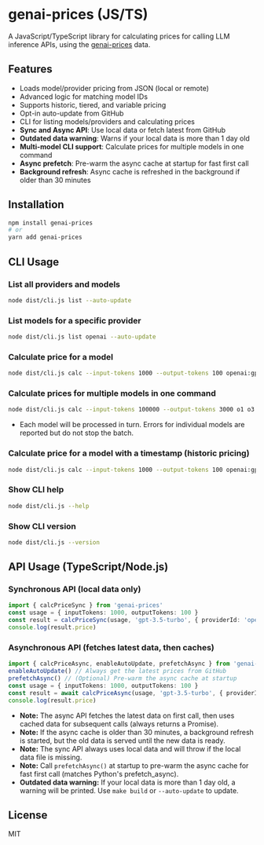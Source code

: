 # genai-prices (JS/TS)

A JavaScript/TypeScript library for calculating prices for calling LLM inference APIs, using the [genai-prices](https://github.com/pydantic/genai-prices) data.

## Features

- Loads model/provider pricing from JSON (local or remote)
- Advanced logic for matching model IDs
- Supports historic, tiered, and variable pricing
- Opt-in auto-update from GitHub
- CLI for listing models/providers and calculating prices
- **Sync and Async API**: Use local data or fetch latest from GitHub
- **Outdated data warning**: Warns if your local data is more than 1 day old
- **Multi-model CLI support**: Calculate prices for multiple models in one command
- **Async prefetch**: Pre-warm the async cache at startup for fast first call
- **Background refresh**: Async cache is refreshed in the background if older than 30 minutes

## Installation

```sh
npm install genai-prices
# or
yarn add genai-prices
```

## CLI Usage

### List all providers and models

```sh
node dist/cli.js list --auto-update
```

### List models for a specific provider

```sh
node dist/cli.js list openai --auto-update
```

### Calculate price for a model

```sh
node dist/cli.js calc --input-tokens 1000 --output-tokens 100 openai:gpt-3.5-turbo --auto-update
```

### Calculate prices for multiple models in one command

```sh
node dist/cli.js calc --input-tokens 100000 --output-tokens 3000 o1 o3 claude-opus-4 --auto-update
```

- Each model will be processed in turn. Errors for individual models are reported but do not stop the batch.

### Calculate price for a model with a timestamp (historic pricing)

```sh
node dist/cli.js calc --input-tokens 1000 --output-tokens 100 openai:gpt-4o --timestamp 2024-01-01T12:00:00Z --auto-update
```

### Show CLI help

```sh
node dist/cli.js --help
```

### Show CLI version

```sh
node dist/cli.js --version
```

## API Usage (TypeScript/Node.js)

### Synchronous API (local data only)

```ts
import { calcPriceSync } from 'genai-prices'
const usage = { inputTokens: 1000, outputTokens: 100 }
const result = calcPriceSync(usage, 'gpt-3.5-turbo', { providerId: 'openai' })
console.log(result.price)
```

### Asynchronous API (fetches latest data, then caches)

```ts
import { calcPriceAsync, enableAutoUpdate, prefetchAsync } from 'genai-prices'
enableAutoUpdate() // Always get the latest prices from GitHub
prefetchAsync() // (Optional) Pre-warm the async cache at startup
const usage = { inputTokens: 1000, outputTokens: 100 }
const result = await calcPriceAsync(usage, 'gpt-3.5-turbo', { providerId: 'openai' })
console.log(result.price)
```

- **Note:** The async API fetches the latest data on first call, then uses cached data for subsequent calls (always returns a Promise).
- **Note:** If the async cache is older than 30 minutes, a background refresh is started, but the old data is served until the new data is ready.
- **Note:** The sync API always uses local data and will throw if the local data file is missing.
- **Note:** Call `prefetchAsync()` at startup to pre-warm the async cache for fast first call (matches Python's prefetch_async).
- **Outdated data warning:** If your local data is more than 1 day old, a warning will be printed. Use `make build` or `--auto-update` to update.

## License

MIT
